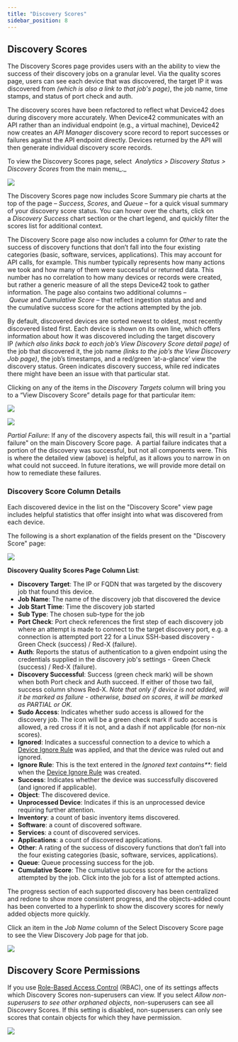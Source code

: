 ```yaml
---
title: "Discovery Scores"
sidebar_position: 8
---
```


## Discovery Scores

The Discovery Scores page provides users with an the ability to view the success of their discovery jobs on a granular level. Via the quality scores page, users can see each device that was discovered, the target IP it was discovered from _(which is also a link to that job's page)_, the job name, time stamps, and status of port check and auth.

The discovery scores have been refactored to reflect what Device42 does during discovery more accurately. When Device42 communicates with an API rather than an individual endpoint (e.g., a virtual machine), Device42 now creates an _API Manager_ discovery score record to report successes or failures against the API endpoint directly. Devices returned by the API will then generate individual discovery score records.

To view the Discovery Scores page, select  _Analytics > Discovery Status > Discovery Scores_ from the main menu_._

![](/assets/images/Discovery-scores-pie-charts-2.png)

The Discovery Scores page now includes Score Summary pie charts at the top of the page – _Success_, _Scores_, and _Queue_ – for a quick visual summary of your discovery score status. You can hover over the charts, click on a _Discovery Success_ chart section or the chart legend, and quickly filter the scores list for additional context.

The Discovery Score page also now includes a column for _Other_ to rate the success of discovery functions that don’t fall into the four existing categories (basic, software, services, applications). This may account for API calls, for example. This number typically represents how many actions we took and how many of them were successful or returned data. This number has no correlation to how many devices or records were created, but rather a generic measure of all the steps Device42 took to gather information. The page also contains two additional columns – _Queue_ and _Cumulative_ _Score_ – that reflect ingestion status and and the cumulative success score for the actions attempted by the job.

By default, discovered devices are sorted newest to oldest, most recently discovered listed first. Each device is shown on its own line, which offers information about how it was discovered including the target discovery IP _(which also links back to each job’s View Discovery Score detail page)_ of the job that discovered it, the job name _(links to the job’s the View Discovery Job page)_, the job’s timestamps, and a red/green ‘at-a-glance’ view the discovery status. Green indicates discovery success, while red indicates there might have been an issue with that particular stat.

Clicking on any of the items in the _Discovery Targets_ column will bring you to a “View Discovery Score” details page for that particular item:

![](/assets/images/WEB-372_Discovery-Score-Detail.png)

![](/assets/images/Discovery-scores-page-1.png)

_Partial Failure_: If any of the discovery aspects fail, this will result in a "partial failure" on the main Discovery Score page.  A partial failure indicates that a portion of the discovery was successful, but not all components were. This is where the detailed view (above) is helpful, as it allows you to narrow in on what could not succeed. In future iterations, we will provide more detail on how to remediate these failures.

### Discovery Score Column Details

Each discovered device in the list on the "Discovery Score" view page includes helpful statistics that offer insight into what was discovered from each device.

The following is a short explanation of the fields present on the "Discovery Score" page:

![](/assets/images/Discovery-scores-pie-charts-2-1.png)

**Discovery Quality Scores Page Column List**: 

- **Discovery Target**: The IP or FQDN that was targeted by the discovery job that found this device. 
- **Job Name**: The name of the discovery job that discovered the device 
- **Job Start Time**: Time the discovery job started 
- **Sub Type**: The chosen sub-type for the job 
- **Port Check**: Port check references the first step of each discovery job where an attempt is made to connect to the target discovery port, e.g. a connection is attempted port 22 for a Linux SSH-based discovery - Green Check (success) / Red-X (failure). 
- **Auth**: Reports the status of authentication to a given endpoint using the credentials supplied in the discovery job's settings - Green Check (success) / Red-X (failure). 
- **Discovery Successful**: Success (green check mark) will be shown when both Port check and Auth succeed. If either of those two fail, success column shows Red-X. _Note that only if device is not added, will it be marked as failure - otherwise, based on scores, it will be marked as PARTIAL or OK._ 
- **Sudo Access**: Indicates whether sudo access is allowed for the discovery job. The icon will be a green check mark if sudo access is allowed, a red cross if it is not, and a dash if not applicable (for non-nix scores).
- **Ignored**: Indicates a successful connection to a device to which a [Device Ignore Rule](../../infrastructure-management/devices/device-ignore-rules.md) was applied, and that the device was ruled out and ignored. 
- **Ignore Rule**: This is the text entered in the _Ignored text contains**:_ field when the [Device Ignore Rule](../../infrastructure-management/devices/device-ignore-rules.md) was created. 
- **Success**: Indicates whether the device was successfully discovered (and ignored if applicable). 
- **Object**: The discovered device. 
- **Unprocessed Device**: Indicates if this is an unprocessed device requiring further attention. 
- **Inventory**: a count of basic inventory items discovered. 
- **Software**: a count of discovered software. 
- **Services**: a count of discovered services. 
- **Applications**: a count of discovered applications. 
- **Other**: A rating of the success of discovery functions that don’t fall into the four existing categories (basic, software, services, applications). 
- **Queue**: Queue processing success for the job. 
- **Cumulative Score**: The cumulative success score for the actions attempted by the job. Click into the job for a list of attempted actions.

The progress section of each supported discovery has been centralized and redone to show more consistent progress, and the objects-added count has been converted to a hyperlink to show the discovery scores for newly added objects more quickly.

Click an item in the _Job Name_ column of the Select Discovery Score page to see the View Discovery Job page for that job.

![](/assets/images/16.15.00_Discovery-Scores-2.png)

## Discovery Score Permissions

If you use [Role-Based Access Control](/administration/role-based-access-control/role-based-permissions-and-access.mdx) (RBAC), one of its settings affects which Discovery Scores non-superusers can view. If you select _Allow non-superusers to see other orphaned objects_, non-superusers can see all Discovery Scores. If this setting is disabled, non-superusers can only see scores that contain objects for which they have permission.

![](/assets/images/D42-28195_RBACdisc-scores.png)
